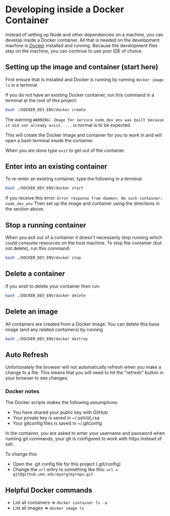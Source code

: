 # Developing inside a Docker Container

Instead of setting up Node and other dependencies on a machine, you can develop inside a Docker container. All that is needed on the development machine is [Docker](https://www.docker.com/products/docker-desktop) installed and running. Because the development files stay on the machine, you can continue to use your IDE of choice.

## Setting up the image and container (start here)

First ensure that is installed and Docker is running by running `docker image ls` in a terminal.

If you do not have an existing Docker container, run this command in a terminal at the root of this project:

```bash
bash ./DOCKER_DEV_ENV/docker create
```

The warning `WARNING: Image for service node_dev_env was built because it did not already exist. ...` is normal is to be expected.

This will create the Docker image and container for you to work in and will open a bash terminal inside the container.

When you are done type `exit` to get out of the container.

## Enter into an existing container

To re-enter an existing container, type the following in a terminal:

```bash
bash ./DOCKER_DEV_ENV/docker start
```

If you receive this error: `Error response from daemon: No such container: node_dev_env` Then set up the image and container using the directions in the section above.

## Stop a running container

When you exit out of a container it doesn't necessarily stop running which could consume resources on the host machine. To stop the container (but not delete), run this command:

```bash
bash ./DOCKER_DEV_ENV/docker stop
```

## Delete a container

If you wish to delete your container then run:

```bash
bash ./DOCKER_DEV_ENV/docker delete
```

## Delete an image

All containers are created from a Docker image. You can delete this base image (and any related containers) by running

```bash
bash ./DOCKER_DEV_ENV/docker destroy
```

## Auto Refresh

Unfortunately the browser will not automatically refresh when you make a change to a file. This means that you will need to hit the "refresh" button in your browser to see changes.

### Docker notes

The Docker scripts makes the following assumptions:

- You have shared your public key with GitHub
- Your private key is saved in ~/.ssh/id_rsa
- Your gitconfig files is saved in ~/.gitconfig

In the container, you are asked to enter your username and password when running git commands, your git is configured to work with https instead of ssh.

To change this:

- Open the .git config file for this project (.git/config)
- Change the `url` entry to something like this: `url = git@github.umn.edu:myorg/myrepo.git`

## Helpful Docker commands

- List all containers => `docker container ls -a`
- List all images => `docker image ls`
